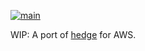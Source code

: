 [![main](https://github.com/flowerinthenight/hedge-cb/actions/workflows/main.yml/badge.svg)](https://github.com/flowerinthenight/hedge-cb/actions/workflows/main.yml)

WIP: A port of [hedge](https://github.com/flowerinthenight/hedge) for AWS.
